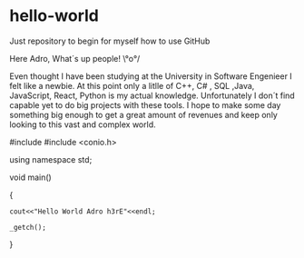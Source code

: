 # hello-world
Just repository to begin for myself how to use GitHub

Here Adro, What´s up people!  \°o°/

Even thought I have been studying at the University in Software Engenieer I felt like a newbie.
At this point only a litlle of C++, C# , SQL ,Java, JavaScript, React, Python is my actual knowledge. Unfortunately I don´t find capable yet to do big projects with these tools. I hope to make some day something big enough to get a great amount of revenues and keep only looking to this vast and complex world.

#include <iostream>
#include <conio.h>

using namespace std;

void main()

{


    cout<<"Hello World Adro h3rE"<<endl;
  
    _getch();
  
}
